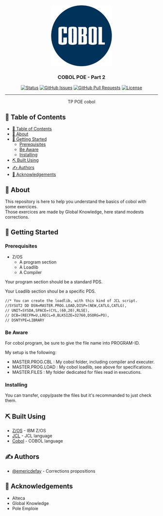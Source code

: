 <p align="center">
  <a href="" rel="noopener">
 <img width=200px height=200px src="./com/cobol.png" alt="COBOL LOGO"></a>
</p>

<h3 align="center">COBOL POE - Part 2</h3>

<div align="center">

[![Status](https://img.shields.io/badge/status-active-success.svg)]()
[![GitHub Issues](https://img.shields.io/github/issues/emericdefay/forma-cobol-1.svg)](https://github.com/emericdefay/forma-cobol-1/issues)
[![GitHub Pull Requests](https://img.shields.io/github/issues-pr/emericdefay/forma-cobol-1.svg)](https://github.com/emericdefay/forma-cobol-1/pulls)
[![License](https://img.shields.io/badge/license-MIT-blue.svg)](/LICENSE)

</div>

---

<p align="center"> TP POE cobol
    <br> 
</p>

## 📝 Table of Contents

- [📝 Table of Contents](#-table-of-contents)
- [🧐 About ](#-about-)
- [🏁 Getting Started ](#-getting-started-)
  - [Prerequisites](#prerequisites)
  - [Be Aware ](#be-aware-)
  - [Installing](#installing)
- [⛏️ Built Using ](#️-built-using-)
- [✍️ Authors ](#️-authors-)
- [🎉 Acknowledgements ](#-acknowledgements-)

## 🧐 About <a name = "about"></a>

This repository is here to help you understand the basics of cobol with some exercices.  
Those exercices are made by Global Knowledge, here stand modests corrections. 

## 🏁 Getting Started <a name = "getting_started"></a>


### Prerequisites

- Z/OS
  - A program section
  - A Loadlib 
  - A Compiler

Your program section should be a standard PDS.  

Your Loadlib section shoul be a specific PDS.

``` jcl
//* You can create the loadlib, with this kind of JCL script.
//SYSUT2 DD DSN=MASTER.PROG.LOAD,DISP=(NEW,CATLG,CATLG),
// UNIT=SYSDA,SPACE=(CYL,(60,20),RLSE),          
// DCB=(RECFM=U,LRECL=0,BLKSIZE=32760,DSORG=PO), 
// DSNTYPE=LIBRARY                               
```

### Be Aware <a name = "settings"></a>

For cobol program, be sure to give the file name into PROGRAM-ID.

My setup is the following:  
- MASTER.PROG.CBL  : My cobol folder, including compiler and executer.
- MASTER.PROG.LOAD : My cobol loadlib, see above for specifications.
- MASTER.FILES     : My folder dedicated for files read in executions.

### Installing

You can transfer, copy/paste the files but it's recommanded to just check them.


## ⛏️ Built Using <a name = "built_using"></a>

- [Z/OS](https://www.ibm.com/fr-fr) - IBM Z/OS
- [JCL](https://www-40.ibm.com/servers/resourcelink/svc00100.nsf/pages/zOSV2R3SA231386/$file/ieab500_v2r3.pdf) - JCL language
- [Cobol](https://www.ibm.com/docs/en/SS6SG3_4.2.0/com.ibm.entcobol.doc_4.2/PGandLR/igy3pg50.pdf) - COBOL language

## ✍️ Authors <a name = "authors"></a>

- [@emericdefay](https://github.com/emericdefay) - Corrections propositions


## 🎉 Acknowledgements <a name = "acknowledgement"></a>

- Alteca
- Global Knowledge
- Pole Emploie
